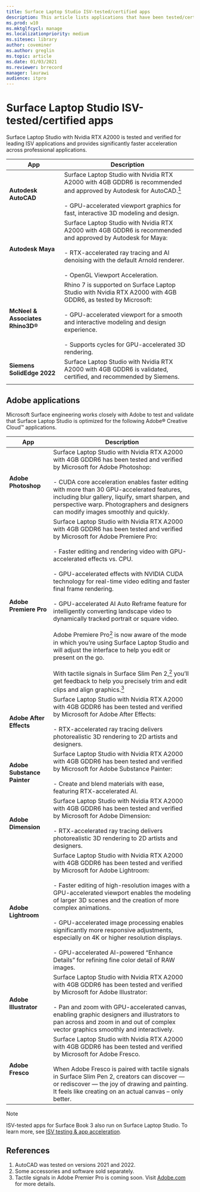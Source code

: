 ```yaml
---
title: Surface Laptop Studio ISV-tested/certified apps
description: This article lists applications that have been tested/certified by ISVs for Surface Laptop Studio. 
ms.prod: w10
ms.mktglfcycl: manage
ms.localizationpriority: medium
ms.sitesec: library
author: coveminer
ms.author: greglin
ms.topic: article
ms.date: 01/03/2021
ms.reviewer: brrecord
manager: laurawi
audience: itpro
---
```



# Surface Laptop Studio ISV-tested/certified apps

Surface Laptop Studio with Nvidia RTX A2000 is tested and verified for leading ISV applications and provides significantly faster acceleration across professional applications.

| App                                     | Description                                                                                                                                                                                                                                                       |
| --------------------------------------- | ----------------------------------------------------------------------------------------------------------------------------------------------------------------------------------------------------------------------------------------------------------------- |
| **Autodesk AutoCAD**                    | Surface Laptop Studio with Nvidia RTX A2000 with 4GB GDDR6 is recommended and approved by Autodesk for AutoCAD.[<sup>1</sup>](#references)<br><br>- GPU-accelerated viewport graphics for fast, interactive 3D modeling and design.                                         |
| **Autodesk Maya**                       | Surface Laptop Studio with Nvidia RTX A2000 with 4GB GDDR6 is recommended and approved by Autodesk for Maya: <br><br>- RTX-accelerated ray tracing and AI denoising with the default Arnold renderer.<br><br>- OpenGL Viewport Acceleration.                      |
| **McNeel & Associates Rhino3D®** | Rhino 7 is supported on Surface Laptop Studio with Nvidia RTX A2000 with 4GB GDDR6, as tested by Microsoft:<br><br>- GPU-accelerated viewport for a smooth and interactive modeling and design experience.<br><br>- Supports cycles for GPU-accelerated 3D rendering. |
| **Siemens SolidEdge 2022**              | Surface Laptop Studio with Nvidia RTX A2000 with 4GB GDDR6 is validated, certified, and recommended by Siemens.                                                                                                                                                   |
|                                         |                                                                                                                                                                                                                                                                   |

## Adobe applications

Microsoft Surface engineering works closely with Adobe to test and validate that Surface Laptop Studio is optimized for the following Adobe® Creative Cloud™ applications. 

| App                         | Description                                                                                                                                                                                                                                                                                                                                                                                                                                                                                                                                                                                                                                                                                                                                                                                                    |
| --------------------------- | -------------------------------------------------------------------------------------------------------------------------------------------------------------------------------------------------------------------------------------------------------------------------------------------------------------------------------------------------------------------------------------------------------------------------------------------------------------------------------------------------------------------------------------------------------------------------------------------------------------------------------------------------------------------------------------------------------------------------------------------------------------------------------------------------------------- |
| **Adobe Photoshop**         | Surface Laptop Studio with Nvidia RTX A2000 with 4GB GDDR6 has been tested and verified by Microsoft for Adobe Photoshop:<br><br>- CUDA core acceleration enables faster editing with more than 30 GPU-accelerated features, including blur gallery, liquify, smart sharpen, and perspective warp. Photographers and designers can modify images smoothly and quickly.                                                                                                                                                                                                                                                                                                                                                                                                                             |
| **Adobe Premiere Pro**      | Surface Laptop Studio with Nvidia RTX A2000 with 4GB GDDR6 has been tested and verified by Microsoft for Adobe Premiere Pro:<br> <br>- Faster editing and rendering video with GPU-accelerated effects vs. CPU.<br><br>- GPU-accelerated effects with NVIDIA CUDA technology for real-time video editing and faster final frame rendering.<br><br>- GPU-accelerated AI Auto Reframe feature for intelligently converting landscape video to dynamically tracked portrait or square video.<br> <br>Adobe Premiere Pro[<sup>2</sup>](#references) is now aware of the mode in which you’re using Surface Laptop Studio and will adjust the interface to help you edit or present on the go.<br> <br>With tactile signals in Surface Slim Pen 2,[<sup>2</sup>](#references) you’ll get feedback to help you precisely trim and edit clips and align graphics.[<sup>3</sup>](#references) |
| **Adobe After Effects**     | Surface Laptop Studio with Nvidia RTX A2000 with 4GB GDDR6 has been tested and verified by Microsoft for Adobe After Effects:<br> <br>- RTX-accelerated ray tracing delivers photorealistic 3D rendering to 2D artists and designers.                                                                                                                                                                                                                                                                                                                                                                                                                                                                                                                                                                      |
| **Adobe Substance Painter** | Surface Laptop Studio with Nvidia RTX A2000 with 4GB GDDR6 has been tested and verified by Microsoft for Adobe Substance Painter:<br> <br>- Create and blend materials with ease, featuring RTX-accelerated AI.                                                                                                                                                                                                                                                                                                                                                                                                                                                                                                                                                                                            |
| **Adobe Dimension**         | Surface Laptop Studio with Nvidia RTX A2000 with 4GB GDDR6 has been tested and verified by Microsoft for Adobe Dimension: <br><br>- RTX-accelerated ray tracing delivers photorealistic 3D rendering to 2D artists and designers.                                                                                                                                                                                                                                                                                                                                                                                                                                                                                                                                                                          |
| **Adobe Lightroom**         | Surface Laptop Studio with Nvidia RTX A2000 with 4GB GDDR6 has been tested and verified by Microsoft for Adobe Lightroom:<br> <br>- Faster editing of high-resolution images with a GPU-accelerated viewport enables the modeling of larger 3D scenes and the creation of more complex animations.<br><br>- GPU-accelerated image processing enables significantly more responsive adjustments, especially on 4K or higher resolution displays.<br><br>- GPU-accelerated AI-powered “Enhance Details” for refining fine color detail of RAW images.                                                                                                                                                                                                                                                                |
| **Adobe Illustrator**       | Surface Laptop Studio with Nvidia RTX A2000 with 4GB GDDR6 has been tested and verified by Microsoft for Adobe Illustrator:<br> <br>- Pan and zoom with GPU-accelerated canvas, enabling graphic designers and illustrators to pan across and zoom in and out of complex vector graphics smoothly and interactively.                                                                                                                                                                                                                                                                                                                                                                                                                                                                                       |
| **Adobe Fresco**            | Surface Laptop Studio with Nvidia RTX A2000 with 4GB GDDR6 has been tested and verified by Microsoft for Adobe Fresco.<br> <br>When Adobe Fresco is paired with tactile signals in Surface Slim Pen 2, creators can discover — or rediscover — the joy of drawing and painting. It feels like creating on an actual canvas – only better.                                                                                                                                                                                                                                                                                                                                                                                                                                                                      |

> [!NOTE]
> ISV-tested apps for Surface Book 3 also run on Surface Laptop Studio. To learn more, see [ISV testing & app acceleration](surface-book-quadro.md#isv-testing--app-acceleration).

## References

1. AutoCAD was tested on versions 2021 and 2022. 
2. Some accessories and software sold separately.
3. Tactile signals in Adobe Premier Pro is coming soon. Visit [Adobe.com](https://www.adobe.com/products/premiere.html) for more details.
